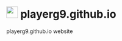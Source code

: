# <img width=auto height="30" src="https://raw.githubusercontent.com/PlayerG9/playerg9.github.io/master/README.assets/repo-icon.png" alt="" /> playerg9.github.io
 playerg9.github.io website
